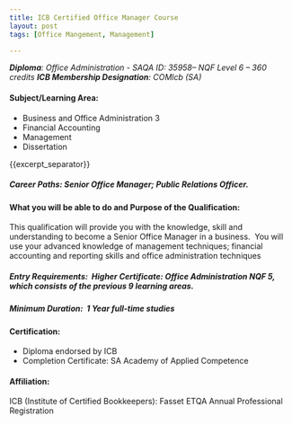 ```yaml
---
title: ICB Certified Office Manager Course
layout: post
tags: [Office Mangement, Management]

---
```

<address><strong>Diploma</strong>: Office Administration - SAQA ID: 35958– NQF Level 6 – 360 credits
<strong>ICB Membership Designation</strong>: COMlcb (SA)</address>
<h4><b>Subject/Learning Area:</b></h4>
<ul>
	<li>Business and Office Administration 3</li>
	<li>Financial Accounting</li>
	<li>Management</li>
	<li>Dissertation</li>
</ul>

{{excerpt_separator}}

<h5><b>Career Paths:</b> Senior Office Manager; Public Relations Officer.</h5>
<h4><b>What you will be able to do and Purpose of the Qualification:</b></h4>
This qualification will provide you with the knowledge, skill and understanding to become a Senior Office Manager in a business.  You will use your advanced knowledge of management techniques; financial accounting and reporting skills and office administration techniques
<h5><b>Entry Requirements</b>:  Higher Certificate: Office Administration NQF 5, which consists of the previous 9 learning areas.</h5>
<h5><b>Minimum Duration:</b>  1 Year full-time studies</h5>
<h4><b>Certification:</b></h4>
<ul>
	<li>Diploma endorsed by ICB</li>
	<li>Completion Certificate: SA Academy of Applied Competence</li>
</ul>
<h4><b>Affiliation:</b></h4>
ICB (Institute of Certified Bookkeepers): Fasset ETQA
Annual Professional Registration